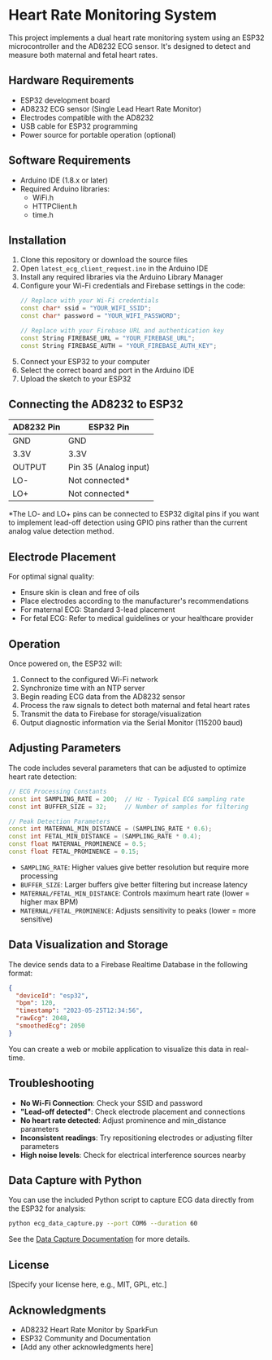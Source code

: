 # Heart Rate Monitoring System

This project implements a dual heart rate monitoring system using an ESP32 microcontroller and the AD8232 ECG sensor. It's designed to detect and measure both maternal and fetal heart rates.

## Hardware Requirements

- ESP32 development board
- AD8232 ECG sensor (Single Lead Heart Rate Monitor)
- Electrodes compatible with the AD8232
- USB cable for ESP32 programming
- Power source for portable operation (optional)

## Software Requirements

- Arduino IDE (1.8.x or later)
- Required Arduino libraries:
  - WiFi.h
  - HTTPClient.h
  - time.h

## Installation

1. Clone this repository or download the source files
2. Open `latest_ecg_client_request.ino` in the Arduino IDE
3. Install any required libraries via the Arduino Library Manager
4. Configure your Wi-Fi credentials and Firebase settings in the code:
   ```cpp
   // Replace with your Wi-Fi credentials
   const char* ssid = "YOUR_WIFI_SSID";
   const char* password = "YOUR_WIFI_PASSWORD";

   // Replace with your Firebase URL and authentication key
   const String FIREBASE_URL = "YOUR_FIREBASE_URL";
   const String FIREBASE_AUTH = "YOUR_FIREBASE_AUTH_KEY";
   ```
5. Connect your ESP32 to your computer
6. Select the correct board and port in the Arduino IDE
7. Upload the sketch to your ESP32

## Connecting the AD8232 to ESP32

| AD8232 Pin | ESP32 Pin |
|------------|-----------|
| GND        | GND       |
| 3.3V       | 3.3V      |
| OUTPUT     | Pin 35 (Analog input) |
| LO-        | Not connected* |
| LO+        | Not connected* |

*The LO- and LO+ pins can be connected to ESP32 digital pins if you want to implement lead-off detection using GPIO pins rather than the current analog value detection method.

## Electrode Placement

For optimal signal quality:
- Ensure skin is clean and free of oils
- Place electrodes according to the manufacturer's recommendations
- For maternal ECG: Standard 3-lead placement
- For fetal ECG: Refer to medical guidelines or your healthcare provider

## Operation

Once powered on, the ESP32 will:
1. Connect to the configured Wi-Fi network
2. Synchronize time with an NTP server
3. Begin reading ECG data from the AD8232 sensor
4. Process the raw signals to detect both maternal and fetal heart rates
5. Transmit the data to Firebase for storage/visualization
6. Output diagnostic information via the Serial Monitor (115200 baud)

## Adjusting Parameters

The code includes several parameters that can be adjusted to optimize heart rate detection:

```cpp
// ECG Processing Constants
const int SAMPLING_RATE = 200;  // Hz - Typical ECG sampling rate
const int BUFFER_SIZE = 32;     // Number of samples for filtering

// Peak Detection Parameters 
const int MATERNAL_MIN_DISTANCE = (SAMPLING_RATE * 0.6);
const int FETAL_MIN_DISTANCE = (SAMPLING_RATE * 0.4);
const float MATERNAL_PROMINENCE = 0.5;
const float FETAL_PROMINENCE = 0.15;
```

- `SAMPLING_RATE`: Higher values give better resolution but require more processing
- `BUFFER_SIZE`: Larger buffers give better filtering but increase latency
- `MATERNAL/FETAL_MIN_DISTANCE`: Controls maximum heart rate (lower = higher max BPM)
- `MATERNAL/FETAL_PROMINENCE`: Adjusts sensitivity to peaks (lower = more sensitive)

## Data Visualization and Storage

The device sends data to a Firebase Realtime Database in the following format:

```json
{
  "deviceId": "esp32",
  "bpm": 120,
  "timestamp": "2023-05-25T12:34:56",
  "rawEcg": 2048,
  "smoothedEcg": 2050
}
```

You can create a web or mobile application to visualize this data in real-time.

## Troubleshooting

- **No Wi-Fi Connection**: Check your SSID and password
- **"Lead-off detected"**: Check electrode placement and connections
- **No heart rate detected**: Adjust prominence and min_distance parameters
- **Inconsistent readings**: Try repositioning electrodes or adjusting filter parameters
- **High noise levels**: Check for electrical interference sources nearby

## Data Capture with Python

You can use the included Python script to capture ECG data directly from the ESP32 for analysis:

```bash
python ecg_data_capture.py --port COM6 --duration 60
```

See the [Data Capture Documentation](data_capture.md) for more details.

## License

[Specify your license here, e.g., MIT, GPL, etc.]

## Acknowledgments

- AD8232 Heart Rate Monitor by SparkFun
- ESP32 Community and Documentation
- [Add any other acknowledgments here] 